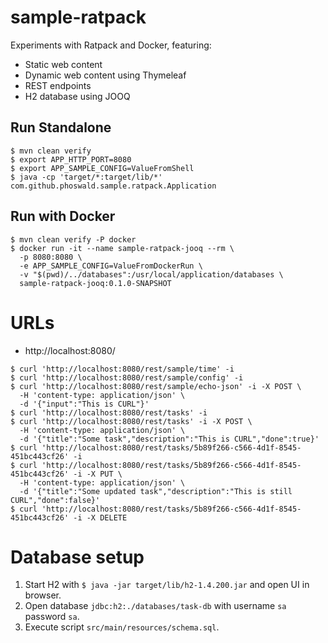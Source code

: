 # sample-ratpack

Experiments with Ratpack and Docker, featuring:

- Static web content
- Dynamic web content using Thymeleaf
- REST endpoints
- H2 database using JOOQ

## Run Standalone

~~~
$ mvn clean verify
$ export APP_HTTP_PORT=8080
$ export APP_SAMPLE_CONFIG=ValueFromShell
$ java -cp 'target/*:target/lib/*' com.github.phoswald.sample.ratpack.Application
~~~

## Run with Docker

~~~
$ mvn clean verify -P docker
$ docker run -it --name sample-ratpack-jooq --rm \
  -p 8080:8080 \
  -e APP_SAMPLE_CONFIG=ValueFromDockerRun \
  -v "$(pwd)/../databases":/usr/local/application/databases \
  sample-ratpack-jooq:0.1.0-SNAPSHOT
~~~

# URLs

- http://localhost:8080/

~~~
$ curl 'http://localhost:8080/rest/sample/time' -i
$ curl 'http://localhost:8080/rest/sample/config' -i
$ curl 'http://localhost:8080/rest/sample/echo-json' -i -X POST \
  -H 'content-type: application/json' \
  -d '{"input":"This is CURL"}'
$ curl 'http://localhost:8080/rest/tasks' -i
$ curl 'http://localhost:8080/rest/tasks' -i -X POST \
  -H 'content-type: application/json' \
  -d '{"title":"Some task","description":"This is CURL","done":true}'
$ curl 'http://localhost:8080/rest/tasks/5b89f266-c566-4d1f-8545-451bc443cf26' -i
$ curl 'http://localhost:8080/rest/tasks/5b89f266-c566-4d1f-8545-451bc443cf26' -i -X PUT \
  -H 'content-type: application/json' \
  -d '{"title":"Some updated task","description":"This is still CURL","done":false}'
$ curl 'http://localhost:8080/rest/tasks/5b89f266-c566-4d1f-8545-451bc443cf26' -i -X DELETE
~~~

# Database setup

1.  Start H2 with `$ java -jar target/lib/h2-1.4.200.jar` and open UI in browser.
2.  Open database `jdbc:h2:./databases/task-db` with username `sa` password `sa`.
3.  Execute script `src/main/resources/schema.sql`. 
